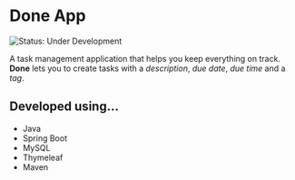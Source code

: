 # Done App 
![Status: Under Development](https://img.shields.io/static/v1?label=STATUS&message=UNDER%20DEVELOPMENT&color=f2eb72&style=for-the-badge)

A task management application that helps you keep everything on track. **Done** lets you to create tasks with a _description_, _due date_, _due time_ and a _tag_.

## Developed using...
- Java
- Spring Boot
- MySQL
- Thymeleaf
- Maven
